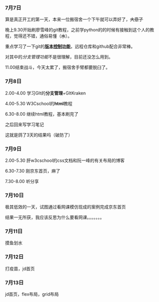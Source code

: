 ### 7月7日

算是真正开工的第一天，本来一位搬宿舍一个下午就可以弄好了，~~大意了~~

晚上9.30开始刷廖雪峰的git教程，之前学python的的时候有接触到这个人的教程，觉得还不错，通俗易懂（~~水~~）。

重点学习了一下git的<u>**版本控制功能**</u>，远程仓库和github配合非常棒。

对其中的*分支管理功能*不是很理解，目前还没怎么用到。

11.00结束战斗，今天太累了，搬宿舍手臂都要脱臼了。

### 7月8日

2.00-4.00 学习GIt的**分支管理**+GItKraken

4.00-5.30 W3Cschool的**html**教程

6.30-8.00 继续html教程，基本刷完了

之后回来写学习笔记

这就是鸽了3天的结果吗（破防了）
### 7月9日

2.00-5.30 肝w3cschool的css文档和阮一峰的有关布局的博客

6.30-7.30 刚京东首页，麻了

7.30-8.00 听分享
### 7月10日
极其低效的一天，试图通过看网课模仿现成的案例完成京东首页

结果一无所获，我应该反思为什么要看网课。。。。。。。
### 7月11日
摸鱼划水
### 7月12日
打疫苗，jd首页
### 7月13日
jd首页，flex布局，grid布局
